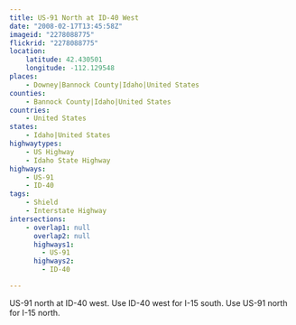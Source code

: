 ```yaml
---
title: US-91 North at ID-40 West
date: "2008-02-17T13:45:58Z"
imageid: "2278088775"
flickrid: "2278088775"
location:
    latitude: 42.430501
    longitude: -112.129548
places:
    - Downey|Bannock County|Idaho|United States
counties:
    - Bannock County|Idaho|United States
countries:
    - United States
states:
    - Idaho|United States
highwaytypes:
    - US Highway
    - Idaho State Highway
highways:
    - US-91
    - ID-40
tags:
    - Shield
    - Interstate Highway
intersections:
    - overlap1: null
      overlap2: null
      highways1:
        - US-91
      highways2:
        - ID-40

---
```

US-91 north at ID-40 west.  Use ID-40 west for I-15 south.  Use US-91 north for I-15 north.